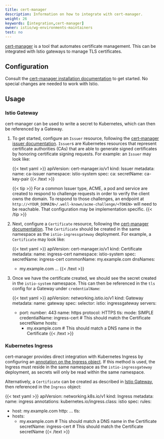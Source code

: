 ```yaml
---
title: cert-manager
description: Information on how to integrate with cert-manager.
weight: 26
keywords: [integration,cert-manager]
owner: istio/wg-environments-maintainers
test: no
---
```


[cert-manager](https://cert-manager.io/) is a tool that automates certificate management.
This can be integrated with Istio gateways to manage TLS certificates.

## Configuration

Consult the [cert-manager installation documentation](https://cert-manager.io/docs/installation/kubernetes/)
to get started. No special changes are needed to work with Istio.

## Usage

### Istio Gateway

cert-manager can be used to write a secret to Kubernetes, which can then be referenced by a Gateway.

1. To get started, configure an `Issuer` resource, following the [cert-manager issuer documentation](https://cert-manager.io/docs/configuration/). `Issuer`s are Kubernetes resources that represent certificate authorities (CAs) that are able to generate signed certificates by honoring certificate signing requests. For example: an `Issuer` may look like:

    {{< text yaml >}}
    apiVersion: cert-manager.io/v1
    kind: Issuer
    metadata:
      name: ca-issuer
      namespace: istio-system
    spec:
      ca:
        secretName: ca-key-pair
    {{< /text >}}

    {{< tip >}}
    For a common Issuer type, ACME, a pod and service are created to respond to challenge requests in order to verify the client owns the domain. To respond to those challenges, an endpoint at `http://<YOUR_DOMAIN>/.well-known/acme-challenge/<TOKEN>` will need to be reachable. That configuration may be implementation specific.
    {{< /tip >}}

1. Next, configure a `Certificate` resource, following the
[cert-manager documentation](https://cert-manager.io/docs/usage/certificate/).
The `Certificate` should be created in the same namespace as the `istio-ingressgateway` deployment.
For example, a `Certificate` may look like:

    {{< text yaml >}}
    apiVersion: cert-manager.io/v1
    kind: Certificate
    metadata:
      name: ingress-cert
      namespace: istio-system
    spec:
      secretName: ingress-cert
      commonName: my.example.com
      dnsNames:
      - my.example.com
      ...
    {{< /text >}}

1. Once we have the certificate created, we should see the secret created in the `istio-system` namespace.
  This can then be referenced in the `tls` config for a Gateway under `credentialName`:

    {{< text yaml >}}
    apiVersion: networking.istio.io/v1
    kind: Gateway
    metadata:
      name: gateway
    spec:
      selector:
        istio: ingressgateway
      servers:
      - port:
          number: 443
          name: https
          protocol: HTTPS
        tls:
          mode: SIMPLE
          credentialName: ingress-cert # This should match the Certificate secretName
        hosts:
        - my.example.com # This should match a DNS name in the Certificate
    {{< /text >}}

### Kubernetes Ingress

cert-manager provides direct integration with Kubernetes Ingress by configuring an
[annotation on the Ingress object](https://cert-manager.io/docs/usage/ingress/).
If this method is used, the Ingress must reside in the same namespace as the
`istio-ingressgateway` deployment, as secrets will only be read within the same namespace.

Alternatively, a `Certificate` can be created as described in [Istio Gateway](#istio-gateway),
then referenced in the `Ingress` object:

{{< text yaml >}}
apiVersion: networking.k8s.io/v1
kind: Ingress
metadata:
  name: ingress
  annotations:
    kubernetes.io/ingress.class: istio
spec:
  rules:
  - host: my.example.com
    http: ...
  tls:
  - hosts:
    - my.example.com # This should match a DNS name in the Certificate
    secretName: ingress-cert # This should match the Certificate secretName
{{< /text >}}
